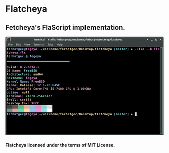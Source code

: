 # Flatcheya
## Fetcheya's FlaScript implementation.

![Flatcheya](/resource/Flatcheya.png)

#### Flatcheya licensed under the terms of MIT License.
